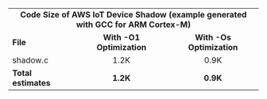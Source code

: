 <table>
    <tr>
        <td colspan="3"><center><b>Code Size of AWS IoT Device Shadow (example generated with GCC for ARM Cortex-M)</b></center></td>
    </tr>
    <tr>
        <td><b>File</b></td>
        <td><b><center>With -O1 Optimization</center></b></td>
        <td><b><center>With -Os Optimization</center></b></td>
    </tr>
    <tr>
        <td>shadow.c</td>
        <td><center>1.2K</center></td>
        <td><center>0.9K</center></td>
    </tr>
    <tr>
        <td><b>Total estimates</b></td>
        <td><b><center>1.2K</center></b></td>
        <td><b><center>0.9K</center></b></td>
    </tr>
</table>
